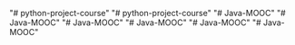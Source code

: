 "# python-project-course" 
"# python-project-course" 
"# Java-MOOC" 
"# Java-MOOC" 
"# Java-MOOC" 
"# Java-MOOC" 
"# Java-MOOC" 
"# Java-MOOC" 
